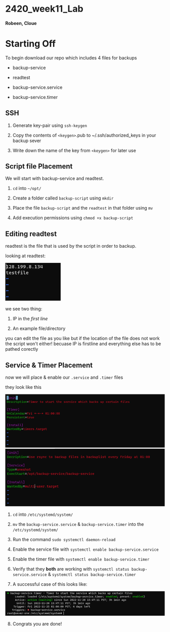 # 2420_week11_Lab

#### Robeen, Cloue

# Starting Off

To begin download our repo which includes 4 files for backups

- backup-service

- readtest

- backup-service.service

- backup-service.timer

## SSH

1. Generate key-pair using `ssh-keygen`

2. Copy the contents of `<keygen>`.pub to ~/.ssh/authorized_keys in your backup sever

3. Write down the name of the key from `<keygen>` for later use

## Script file Placement

We will start with backup-service and readtest.

  1. `cd` into `~/opt/`

  2. Create a folder called `backup-script` using `mkdir`

  3. Place the file `backup-script` and the `readtest` in that folder using `mv`

  4. Add execution permissions using `chmod +x backup-script` 

## Editing readtest

readtest is the file that is used by the script in order to backup.

looking at readtest:

![readtest file](/images/readtest.png)

we see two thing:

  1. IP in the *first line*

  2. An example file/directory
  
you can edit the file as you like but if the location of the file does not work the script won't either! becuase IP is firstline and everything else has to be pathed corectly

## Service & Timer Placement

now we will place & enable our `.service` and `.timer` files

they look like this

![readtest file](/images/Timer.png) ![readtest file](/images/Service.png)

  1. `cd` into `/etc/systemd/system/`

  2. `mv` the `backup-service.service` & `backup-service.timer` into the `/etc/systemd/system/`
  
  3. Run the command `sudo systemctl daemon-reload`

  4. Enable the service file with `systemctl enable backup-service.service`
  
  5. Enable the timer file with `systemctl enable backup-service.timer`
  
  6. Verify that they **both** are working with `systemctl status backup-service.service` & `systemctl status backup-service.timer`
  
  7. A successful case of this looks like:
 
  ![systemctl status output good](/images/timer.png)
  
  8. Congrats you are done!
